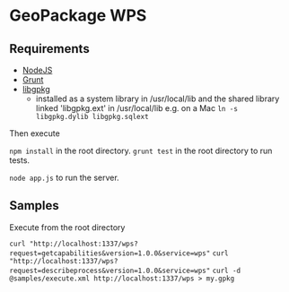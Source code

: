 GeoPackage WPS
===============

## Requirements

* [NodeJS](http://nodejs.org/download/)
* [Grunt](http://gruntjs.com/getting-started)
* [libgpkg](https://bitbucket.org/luciad/libgpkg/src) 
	- installed as a system library in /usr/local/lib and the shared library linked 'libgpkg.ext' in /usr/local/lib 
	  e.g. on a Mac `ln -s libgpkg.dylib libgpkg.sqlext`

Then execute

`npm install` in the root directory.
`grunt test` in the root directory to run tests.

`node app.js` to run the server.

## Samples

Execute from the root directory

`curl "http://localhost:1337/wps?request=getcapabilities&version=1.0.0&service=wps"`
`curl "http://localhost:1337/wps?request=describeprocess&version=1.0.0&service=wps"`
`curl -d @samples/execute.xml http://localhost:1337/wps > my.gpkg`














